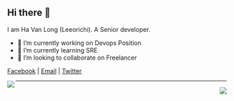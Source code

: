 ## Hi there 👋
I am Ha Van Long (Leeorichi). A Senior developer. 

- 🔭 I’m currently working on Devops Position
- 🌱 I’m currently learning SRE
- 👯 I’m looking to collaborate on Freelancer

[Facebook](https://facebook.com/beatvn03) | [Email](mailto://longhv2206@gmail.com) | [Twitter](https://twitter.com/longhv2206)

<div align="left" style="height: 30px">

  <a href="https://havanlong.com" target="_blank">
      <img align="left" src="https://github-readme-stats.vercel.app/api/top-langs?username=leeorichi&langs_count=9&hide=html&layout=compact&theme=dracula">
  </a>
  
   <hr > 
   
  <a href="https://havanlong.com" target="_blank">
      <img align="right" src="https://github-readme-stats.vercel.app/api?username=leeorichi&count_private=true&show_icons=true&theme=dracula">
  </a>
  
</div>
